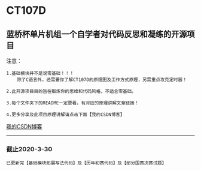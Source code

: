 
# CT107D
## 蓝桥杯单片机组一个自学者对代码反思和凝练的开源项目




注意：

    1.基础模块并不是说零基础！！！
        除了C语言外，还需要你了解CT107D的原理图及工作方式原理，另需重点攻克定时器！
        
    2.此开源项目目的旨在锻炼你的思维和代码风格，不适合零基础。
    
    3.每个文件夹下的README一定要看，有对应的原理讲解文章链接！
    
    4.更多分享及此项目原理讲解请点击下面【我的CSDN博客】
    
    
    


[我的CSDN博客](https://me.csdn.net/weixin_43894786)


**** 

### 截止2020-3-30
    已更新完【基础模块拓展写法代码】及【历年初赛代码】及【部分国赛决赛试题】
